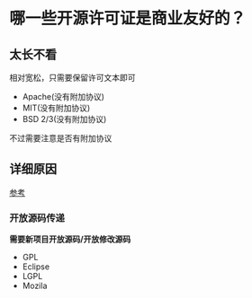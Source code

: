 # 哪一些开源许可证是商业友好的？

## 太长不看

相对宽松，只需要保留许可文本即可

* Apache(没有附加协议)
* MIT(没有附加协议)
* BSD 2/3(没有附加协议)

不过需要注意是否有附加协议

## 详细原因

[参考](http://choosealicense.online/licenses/)

### 开放源码传递

**需要新项目开放源码/开放修改源码**

* GPL
* Eclipse
* LGPL
* Mozila